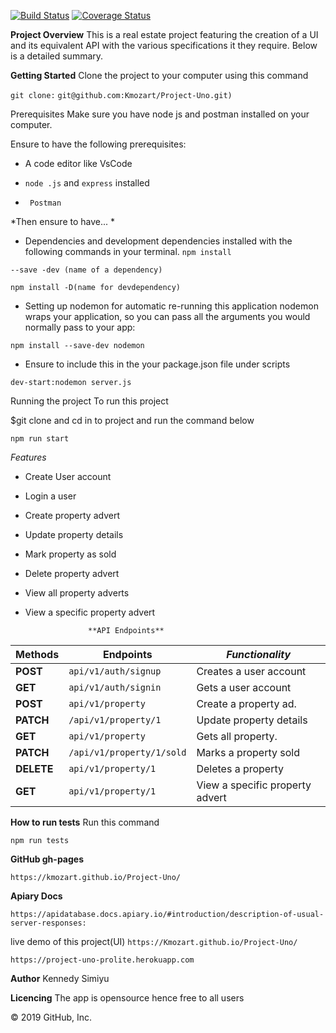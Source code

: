 [![Build Status](https://travis-ci.com/Kmozart/Project-Uno.svg?branch=develop)](https://travis-ci.com/Kmozart/Project-Uno) [![Coverage Status](https://coveralls.io/repos/github/Kmozart/Project-Uno/badge.svg)](https://coveralls.io/github/Kmozart/Project-Uno)  




**Project Overview**
This is a real estate project featuring the creation of a UI and its equivalent API with the various specifications it they require. Below is a detailed summary.

**Getting Started**
Clone the project to your computer using this command

```git clone:```
```git@github.com:Kmozart/Project-Uno.git)```

Prerequisites
Make sure you have node js and postman installed on your computer.

Ensure to have the following prerequisites: 
- A code editor like VsCode

- ``node .js`` and ``express`` installed

- `` Postman``

*Then ensure to have... *


- Dependencies and development dependencies installed with the following commands in your terminal.
``npm install``

``--save -dev (name of a dependency)``

``npm install -D(name for devdependency)``

- Setting up nodemon for automatic re-running this application
nodemon wraps your application, so you can pass all the arguments you would normally pass to your app:

``npm install --save-dev nodemon``

- Ensure to include this in the your package.json file under scripts

```dev-start:nodemon server.js```

Running the project
To run this project

$git clone and cd in to project  and run the command below

``npm run start``

*Features*
- Create User account

- Login a user

- Create property advert

- Update property details

- Mark property as sold

- Delete property advert

- View all property adverts

- View a specific property advert




                    **API Endpoints**    
| **Methods**|      **Endpoints**        |         ***Functionality***    |
|------------|---------------------------|--------------------------------|
| **POST**   |  ``api/v1/auth/signup``   | Creates a user account         |
| **GET**    |  ``api/v1/auth/signin``   | Gets a user account            |
| **POST**   |   ``api/v1/property``     | Create a property ad.          |
| **PATCH**  |   ``/api/v1/property/1``  | Update property details        |
| **GET**    |   ``api/v1/property``     | Gets all property.             |
| **PATCH**  |``/api/v1/property/1/sold``| Marks a property sold          |
| **DELETE** |   ``api/v1/property/1``   | Deletes a property             |
| **GET**    |   ``api/v1/property/1``   | View a specific property advert|



**How to run tests**
      Run this command

``npm run tests``


**GitHub gh-pages**

```https://kmozart.github.io/Project-Uno/```

**Apiary Docs**

```https://apidatabase.docs.apiary.io/#introduction/description-of-usual-server-responses:```


live demo of this project(UI)
```https://Kmozart.github.io/Project-Uno/```

```https://project-uno-prolite.herokuapp.com```

**Author**
Kennedy Simiyu

**Licencing**
The app is opensource hence free to all users

© 2019 GitHub, Inc.
